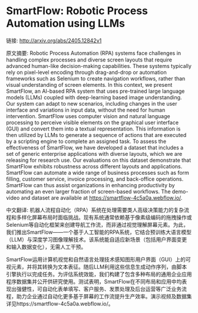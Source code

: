 # SmartFlow: Robotic Process Automation using LLMs

链接: http://arxiv.org/abs/2405.12842v1

原文摘要:
Robotic Process Automation (RPA) systems face challenges in handling complex
processes and diverse screen layouts that require advanced human-like
decision-making capabilities. These systems typically rely on pixel-level
encoding through drag-and-drop or automation frameworks such as Selenium to
create navigation workflows, rather than visual understanding of screen
elements. In this context, we present SmartFlow, an AI-based RPA system that
uses pre-trained large language models (LLMs) coupled with deep-learning based
image understanding. Our system can adapt to new scenarios, including changes
in the user interface and variations in input data, without the need for human
intervention. SmartFlow uses computer vision and natural language processing to
perceive visible elements on the graphical user interface (GUI) and convert
them into a textual representation. This information is then utilized by LLMs
to generate a sequence of actions that are executed by a scripting engine to
complete an assigned task. To assess the effectiveness of SmartFlow, we have
developed a dataset that includes a set of generic enterprise applications with
diverse layouts, which we are releasing for research use. Our evaluations on
this dataset demonstrate that SmartFlow exhibits robustness across different
layouts and applications. SmartFlow can automate a wide range of business
processes such as form filling, customer service, invoice processing, and
back-office operations. SmartFlow can thus assist organizations in enhancing
productivity by automating an even larger fraction of screen-based workflows.
The demo-video and dataset are available at
https://smartflow-4c5a0a.webflow.io/.

中文翻译:
机器人流程自动化（RPA）系统在处理需要类人高级决策能力的复杂流程和多样化屏幕布局时面临挑战。现有系统通常依赖基于像素级编码的拖拽操作或Selenium等自动化框架来创建导航工作流，而非通过视觉理解屏幕元素。为此，我们推出SmartFlow——一个基于人工智能的RPA系统，它结合预训练大语言模型（LLM）与深度学习图像理解技术。该系统能自适应新场景（包括用户界面变更和输入数据变化），无需人工干预。

SmartFlow运用计算机视觉和自然语言处理技术感知图形用户界面（GUI）上的可视元素，并将其转换为文本表征。随后LLM利用这些信息生成动作序列，由脚本引擎执行以完成任务。为评估系统效能，我们构建了包含多种布局的通用企业应用程序数据集并公开供研究使用。测试表明，SmartFlow在不同布局和应用中均表现出强健性，可自动化表单填写、客户服务、发票处理及后台运营等广泛业务流程，助力企业通过自动化更多基于屏幕的工作流提升生产效率。演示视频及数据集详见https://smartflow-4c5a0a.webflow.io/。
